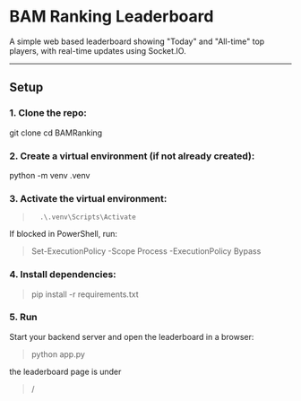 # BAM Ranking Leaderboard

A simple web based leaderboard showing "Today" and "All-time" top players, with real-time updates using Socket.IO.

---

## Setup

### 1. Clone the repo:


git clone <url>
cd BAMRanking

### 2. Create a virtual environment (if not already created):
python -m venv .venv

### 3. Activate the virtual environment:
 >       .\.venv\Scripts\Activate

If blocked in PowerShell, run:

> Set-ExecutionPolicy -Scope Process -ExecutionPolicy Bypass

### 4. Install dependencies:
> pip install -r requirements.txt


### 5. Run

Start your backend server and open the leaderboard in a browser:
> python app.py

the leaderboard page is under 
> /
